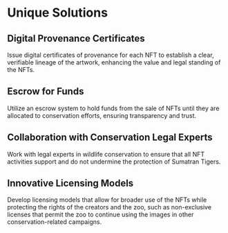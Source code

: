 # Unique Solutions

## **Digital Provenance Certificates**

Issue digital certificates of provenance for each NFT to establish a clear, verifiable lineage of the artwork, enhancing the value and legal standing of the NFTs.

## **Escrow for Funds**

Utilize an escrow system to hold funds from the sale of NFTs until they are allocated to conservation efforts, ensuring transparency and trust.

## **Collaboration with Conservation Legal Experts**

Work with legal experts in wildlife conservation to ensure that all NFT activities support and do not undermine the protection of Sumatran Tigers.

## **Innovative Licensing Models**

Develop licensing models that allow for broader use of the NFTs while protecting the rights of the creators and the zoo, such as non-exclusive licenses that permit the zoo to continue using the images in other conservation-related campaigns.

